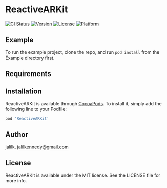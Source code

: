 # ReactiveARKit

[![CI Status](https://img.shields.io/travis/jalilk/ReactiveARKit.svg?style=flat)](https://travis-ci.org/jalilk/ReactiveARKit)
[![Version](https://img.shields.io/cocoapods/v/ReactiveARKit.svg?style=flat)](https://cocoapods.org/pods/ReactiveARKit)
[![License](https://img.shields.io/cocoapods/l/ReactiveARKit.svg?style=flat)](https://cocoapods.org/pods/ReactiveARKit)
[![Platform](https://img.shields.io/cocoapods/p/ReactiveARKit.svg?style=flat)](https://cocoapods.org/pods/ReactiveARKit)

## Example

To run the example project, clone the repo, and run `pod install` from the Example directory first.

## Requirements

## Installation

ReactiveARKit is available through [CocoaPods](https://cocoapods.org). To install
it, simply add the following line to your Podfile:

```ruby
pod 'ReactiveARKit'
```

## Author

jalilk, jalilkennedy@gmail.com

## License

ReactiveARKit is available under the MIT license. See the LICENSE file for more info.
